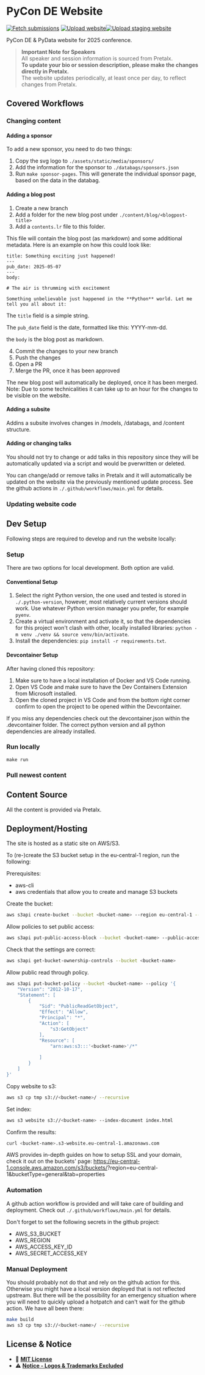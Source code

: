 # PyCon DE Website

[![Fetch submissions](https://github.com/PioneersHub/pyconde-website/actions/workflows/fetch_submissions.yml/badge.svg)](https://github.com/PioneersHub/pyconde-website/actions/workflows/fetch_submissions.yml) [![Upload website](https://github.com/PioneersHub/pyconde-website/actions/workflows/main.yml/badge.svg)](https://github.com/PioneersHub/pyconde-website/actions/workflows/main.yml)[![Upload staging website](https://github.com/PioneersHub/pyconde-website/actions/workflows/development.yml/badge.svg)](https://github.com/PioneersHub/pyconde-website/actions/workflows/development.yml)

PyCon DE &amp; PyData website for 2025 conference.

> **Important Note for Speakers**  
All speaker and session information is sourced from Pretalx.  
**To update your bio or session description, please make the changes directly in Pretalx.**  
The website updates periodically, at least once per day, to reflect changes from Pretalx.  


## Covered Workflows

### Changing content

#### Adding a sponsor

To add a new sponsor, you need to do two things:

1. Copy the svg logo to `./assets/static/media/sponsors/`
2. Add the information for the sponsor to `./databags/sponsors.json`
3. Run `make sponsor-pages`. This will generate the individual sponsor page, based on the data in the databag.

#### Adding a blog post

1. Create a new branch
2. Add a folder for the new blog post under `./content/blog/<blogpost-title>`
3. Add a `contents.lr` file to this folder.

This file will contain the blog post (as markdown) and some additional metadata. Here is an example on how this could look like:

```
title: Something exciting just happened!
---
pub_date: 2025-05-07
---
body:

# The air is thrumming with excitement

Something unbelievable just happened in the **Python** world. Let me tell you all about it:
```

The `title` field is a simple string.

The `pub_date` field is the date, formatted like this: YYYY-mm-dd.

the `body` is the blog post as markdown.

4. Commit the changes to your new branch
5. Push the changes
6. Open a PR
7. Merge the PR, once it has been approved

The new blog post will automatically be deployed, once it has been merged. Note: Due to some technicalities it can take up to an hour for the changes to be visible on the website.

#### Adding a subsite

Addins a subsite involves changes in /models, /databags, and /content structure. 

#### Adding or changing talks

You should not try to change or add talks in this repository since they will be automatically updated via a script and would be pverwritten or deleted.

You can change/add or remove talks in Pretalx and it will automatically be updated on the website via the previously mentioned update process. See the github actions in `./.github/workflows/main.yml` for details.

### Updating website code

## Dev Setup

Following steps are required to develop and run the website locally:

### Setup

There are two options for local development. Both option are valid.

#### Conventional Setup

1. Select the right Python version, the one used and tested is stored in `./.python-version`, however, most relatively current versions should work. Use whatever Python version manager you prefer, for example `pyenv`.
2. Create a virtual environment and activate it, so that the dependencies for this project won't clash with other, locally installed libraries: `python -m venv ./venv && source venv/bin/activate`.
3. Install the dependencies: `pip install -r requirements.txt`.

#### Devcontainer Setup

After having cloned this repository:

1. Make sure to have a local installation of Docker and VS Code running.
2. Open VS Code and make sure to have the Dev Containers Extension from Microsoft installed.
3. Open the cloned project in VS Code and from the bottom right corner confirm to open the project to be opened within the Devcontainer.

If you miss any dependencies check out the devcontainer.json within the .devcontainer folder. The correct python version and all python dependencies are already installed.

### Run locally

`make run`

### Pull newest content

## Content Source

All the content is provided via Pretalx.

## Deployment/Hosting

The site is hosted as a static site on AWS/S3.

To (re-)create the S3 bucket setup in the eu-central-1 region, run the following:

Prerequisites:
- aws-cli
- aws credentials that allow you to create and manage S3 buckets

Create the bucket:
```bash
aws s3api create-bucket --bucket <bucket-name> --region eu-central-1 --create-bucket-configuration LocationConstraint=eu-central-1
```

Allow policies to set public access:
```bash
aws s3api put-public-access-block --bucket <bucket-name> --public-access-block-configuration "BlockPublicPolicy=false"
```

Check that the settings are correct:
```bash
aws s3api get-bucket-ownership-controls --bucket <bucket-name>
```

Allow public read through policy.
```bash
aws s3api put-bucket-policy --bucket <bucket-name> --policy '{
    "Version": "2012-10-17",
    "Statement": [
        {
            "Sid": "PublicReadGetObject",
            "Effect": "Allow",
            "Principal": "*",
            "Action": [
                "s3:GetObject"
            ],
            "Resource": [
                "arn:aws:s3:::'<bucket-name>'/*"
 
            ]
        }
    ]
}'
```

Copy website to s3:
```bash
aws s3 cp tmp s3://<bucket-name>/ --recursive
```

Set index:
```bash
aws s3 website s3://<bucket-name> --index-document index.html
```

Confirm the results:
```bash
curl <bucket-name>.s3-website.eu-central-1.amazonaws.com
```

AWS provides in-depth guides on how to setup SSL and your domain, check it out on the buckets' page:
https://eu-central-1.console.aws.amazon.com/s3/buckets/<bucket-name>?region=eu-central-1&bucketType=general&tab=properties

### Automation

A github action workflow is provided and will take care of building and deployment. Check out `./.github/workflows/main.yml` for details.

Don't forget to set the following secrets in the github project:

- AWS_S3_BUCKET
- AWS_REGION
- AWS_ACCESS_KEY_ID
- AWS_SECRET_ACCESS_KEY

### Manual Deployment

You should probably not do that and rely on the github action for this. Otherwise you might have a local version deployed that is not reflected upstream.
But there will be the possibility for an emergency situation where you will need to quickly upload a hotpatch and can't wait for the github action. We have all been there:

```bash
make build
aws s3 cp tmp s3://<bucket-name>/ --recursive
```

## License & Notice

- 📜 **[MIT License](LICENSE)**
- ⚠️ **[Notice - Logos & Trademarks Excluded](NOTICE.md)**
